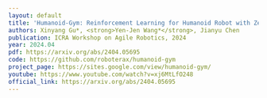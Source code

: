 ```yaml
---
layout: default
title: 'Humanoid-Gym: Reinforcement Learning for Humanoid Robot with Zero-Shot Sim2Real Transfer'
authors: Xinyang Gu*, <strong>Yen-Jen Wang*</strong>, Jianyu Chen
publication: ICRA Workshop on Agile Robotics, 2024
year: 2024.04
pdf: https://arxiv.org/abs/2404.05695
code: https://github.com/roboterax/humanoid-gym
project_page: https://sites.google.com/view/humanoid-gym/
youtube: https://www.youtube.com/watch?v=xj6MtLfO248
official_link: https://arxiv.org/abs/2404.05695
---
```

